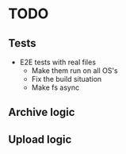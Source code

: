 # TODO

## Tests

- E2E tests with real files
  - Make them run on all OS's
  - Fix the build situation
  - Make fs async

## Archive logic

## Upload logic
